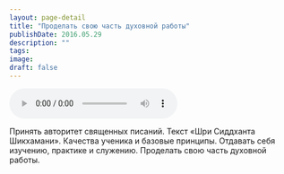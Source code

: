 ```yaml
---
layout: page-detail
title: "Проделать свою часть духовной работы"
publishDate: 2016.05.29
description: ""
tags:
image:
draft: false
---
```


<audio title="2016.05.29 - Проделать свою часть духовной работы.mp3" src="/upload/iblock/94b/94b265811f1efd9220223c98bdbf268c.mp3" controls=""></audio>

 Принять авторитет священных писаний. Текст «Шри Сиддханта Шикхамани». Качества ученика и базовые принципы. Отдавать себя изучению, практике и служению. Проделать свою часть духовной работы. 

  
